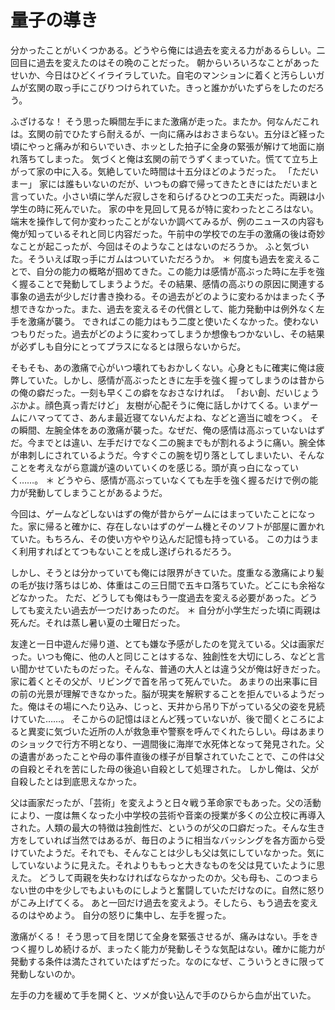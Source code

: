 
# 量子の導き

分かったことがいくつかある。どうやら俺には過去を変える力があるらしい。二回目に過去を変えたのはその晩のことだった。
朝からいろいろなことがあったせいか、今日はひどくイライラしていた。自宅のマンションに着くと汚らしいガムが玄関の取っ手にこびりつけられていた。きっと誰かがいたずらをしたのだろう。
 
ふざけるな！ そう思った瞬間左手にまた激痛が走った。またか。何なんだこれは。玄関の前でひたすら耐えるが、一向に痛みはおさまらない。五分ほど経った頃にやっと痛みが和らいでいき、ホッとした拍子に全身の緊張が解けて地面に崩れ落ちてしまった。
気づくと俺は玄関の前でうずくまっていた。慌てて立ち上がって家の中に入る。気絶していた時間は十五分ほどのようだった。
「ただいまー」
家には誰もいないのだが、いつもの癖で帰ってきたときにはただいまと言っていた。小さい頃に学んだ寂しさを和らげるひとつの工夫だった。両親は小学生の時に死んでいた。
家の中を見回して見るが特に変わったところはない。端末を操作して何か変わったことがないか調べてみるが、例のニュースの内容も俺が知っているそれと同じ内容だった。午前中の学校での左手の激痛の後は奇妙なことが起こったが、今回はそのようなことはないのだろうか。
ふと気づいた。そういえば取っ手にガムはついていただろうか。
＊
何度も過去を変えることで、自分の能力の概略が掴めてきた。この能力は感情が高ぶった時に左手を強く握ることで発動してしまうようだ。その結果、感情の高ぶりの原因に関連する事象の過去が少しだけ書き換わる。その過去がどのように変わるかはまったく予想できなかった。また、過去を変えるその代償として、能力発動中は例外なく左手を激痛が襲う。
できればこの能力はもう二度と使いたくなかった。使わないつもりだった。過去がどのように変わってしまうか想像もつかないし、その結果が必ずしも自分にとってプラスになるとは限らないからだ。
 
そもそも、あの激痛で心がいつ壊れてもおかしくない。心身ともに確実に俺は疲弊していた。しかし、感情が高ぶったときに左手を強く握ってしまうのは昔からの俺の癖だった。一刻も早くこの癖をなおさなければ。
「おい創、だいじょうぶかよ。顔色真っ青だけど」
友樹が心配そうに俺に話しかけてくる。いまゲームにハマっててさ、あんま最近寝てないんだよね、などと適当に嘘をつく。
その瞬間、左腕全体をあの激痛が襲った。なぜだ、俺の感情は高ぶっていないはずだ。今までとは違い、左手だけでなく二の腕までもが割れるように痛い。腕全体が串刺しにされているようだ。今すぐこの腕を切り落としてしまいたい、そんなことを考えながら意識が遠のいていくのを感じる。頭が真っ白になっていく……。
＊
どうやら、感情が高ぶっていなくても左手を強く握るだけで例の能力が発動してしまうことがあるようだ。
 
今回は、ゲームなどしないはずの俺が昔からゲームにはまっていたことになった。家に帰ると確かに、存在しないはずのゲーム機とそのソフトが部屋に置かれていた。もちろん、その使い方ややり込んだ記憶も持っている。
この力はうまく利用すればとてつもないことを成し遂げられるだろう。
 
しかし、そうとは分かっていても俺には限界がきていた。度重なる激痛により髪の毛が抜け落ちはじめ、体重はこの三日間で五キロ落ちていた。どこにも余裕などなかった。
ただ、どうしても俺はもう一度過去を変える必要があった。どうしても変えたい過去が一つだけあったのだ。
＊
自分が小学生だった頃に両親は死んだ。それは蒸し暑い夏の土曜日だった。
 
友達と一日中遊んだ帰り道、とても嫌な予感がしたのを覚えている。父は画家だった。いつも俺に、他の人と同じことはするな、独創性を大切にしろ、などと言い聞かせていたものだった。そんな、普通の大人とは違う父が俺は好きだった。家に着くとその父が、リビングで首を吊って死んでいた。
あまりの出来事に目の前の光景が理解できなかった。脳が現実を解釈することを拒んでいるようだった。俺はその場にへたり込み、じっと、天井から吊り下がっている父の姿を見続けていた……。
そこからの記憶はほとんど残っていないが、後で聞くところによると異変に気づいた近所の人が救急車や警察を呼んでくれたらしい。母はあまりのショックで行方不明となり、一週間後に海岸で水死体となって発見された。父の遺書があったことや母の事件直後の様子が目撃されていたことで、この件は父の自殺とそれを苦にした母の後追い自殺として処理された。
しかし俺は、父が自殺したとは到底思えなかった。
 
父は画家だったが、「芸術」を変えようと日々戦う革命家でもあった。父の活動により、一度は無くなった小中学校の芸術や音楽の授業が多くの公立校に再導入された。人類の最大の特徴は独創性だ、というのが父の口癖だった。そんな生き方をしていれば当然ではあるが、毎日のように相当なバッシングを各方面から受けていたようだ。それでも、そんなことは少しも父は気にしていなかった。気にしていないように見えた。それよりももっと大きなものを父は見ていたように思えた。
どうして両親を失わなければならなかったのか。父も母も、このつまらない世の中を少しでもよいものにしようと奮闘していただけなのに。自然に怒りがこみ上げてくる。
あと一回だけ過去を変えよう。そしたら、もう過去を変えるのはやめよう。
自分の怒りに集中し、左手を握った。
 
激痛がくる！ そう思って目を閉じて全身を緊張させるが、痛みはない。手をきつく握りしめ続けるが、まったく能力が発動しそうな気配はない。確かに能力が発動する条件は満たされていたはずだった。なのになぜ、こういうときに限って発動しないのか。
 
左手の力を緩めて手を開くと、ツメが食い込んで手のひらから血が出ていた。
